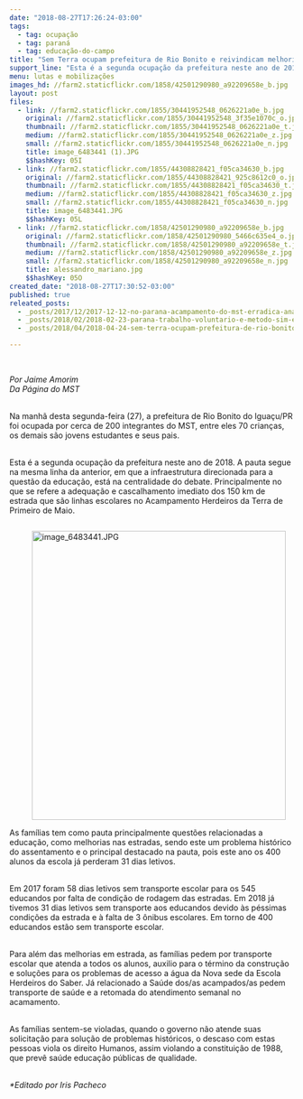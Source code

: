 ```yaml
---
date: "2018-08-27T17:26:24-03:00"
tags:
  - tag: ocupação
  - tag: paraná
  - tag: educação-do-campo
title: "Sem Terra ocupam prefeitura de Rio Bonito e reivindicam melhorias na educação  "
support_line: "Esta é a segunda ocupação da prefeitura neste ano de 2018. A pauta segue na mesma linha da anterior, em que a infraestrutura direcionada para a questão da educação, está na centralidade do debate. "
menu: lutas e mobilizações
images_hd: //farm2.staticflickr.com/1858/42501290980_a92209658e_b.jpg
layout: post
files:
  - link: //farm2.staticflickr.com/1855/30441952548_0626221a0e_b.jpg
    original: //farm2.staticflickr.com/1855/30441952548_3f35e1070c_o.jpg
    thumbnail: //farm2.staticflickr.com/1855/30441952548_0626221a0e_t.jpg
    medium: //farm2.staticflickr.com/1855/30441952548_0626221a0e_z.jpg
    small: //farm2.staticflickr.com/1855/30441952548_0626221a0e_n.jpg
    title: image_6483441 (1).JPG
    $$hashKey: 05I
  - link: //farm2.staticflickr.com/1855/44308828421_f05ca34630_b.jpg
    original: //farm2.staticflickr.com/1855/44308828421_925c8612c0_o.jpg
    thumbnail: //farm2.staticflickr.com/1855/44308828421_f05ca34630_t.jpg
    medium: //farm2.staticflickr.com/1855/44308828421_f05ca34630_z.jpg
    small: //farm2.staticflickr.com/1855/44308828421_f05ca34630_n.jpg
    title: image_6483441.JPG
    $$hashKey: 05L
  - link: //farm2.staticflickr.com/1858/42501290980_a92209658e_b.jpg
    original: //farm2.staticflickr.com/1858/42501290980_5466c635e4_o.jpg
    thumbnail: //farm2.staticflickr.com/1858/42501290980_a92209658e_t.jpg
    medium: //farm2.staticflickr.com/1858/42501290980_a92209658e_z.jpg
    small: //farm2.staticflickr.com/1858/42501290980_a92209658e_n.jpg
    title: alessandro_mariano.jpg
    $$hashKey: 05O
created_date: "2018-08-27T17:30:52-03:00"
published: true
releated_posts:
  - _posts/2017/12/2017-12-12-no-parana-acampamento-do-mst-erradica-analfabetismo-com-o-sim-eu-posso.md
  - _posts/2018/02/2018-02-23-parana-trabalho-voluntario-e-metodo-sim-eu-posso-propicia-que-mais-adultos-leiam-o-mundo.md
  - _posts/2018/04/2018-04-24-sem-terra-ocupam-prefeitura-de-rio-bonito-no-parana.md

---
```

<p>&nbsp;</p>

<p><em>Por Jaime Amorim&nbsp;<br />
Da P&aacute;gina do MST&nbsp;</em></p>

<p><br />
Na manh&atilde; desta segunda-feira (27), a prefeitura de Rio Bonito do Igua&ccedil;u/PR foi ocupada por cerca de 200 integrantes do MST, entre eles 70 crian&ccedil;as, os demais s&atilde;o jovens estudantes e seus pais.&nbsp;</p>

<p><br />
Esta &eacute; a segunda ocupa&ccedil;&atilde;o da prefeitura neste ano de 2018. A pauta segue na mesma linha da anterior, em que a infraestrutura direcionada para a quest&atilde;o da educa&ccedil;&atilde;o, est&aacute; na centralidade do debate. Principalmente no que se refere a adequa&ccedil;&atilde;o e cascalhamento imediato dos 150 km de estrada que s&atilde;o linhas escolares no Acampamento Herdeiros da Terra de Primeiro de Maio.&nbsp;</p>

<figure class="image" style="float:left"><img alt="image_6483441.JPG" height="512" src="//farm2.staticflickr.com/1855/44308828421_f05ca34630_b.jpg" width="450" />
<figcaption></figcaption>
</figure>

<p><br />
As fam&iacute;lias tem como pauta principalmente quest&otilde;es relacionadas a educa&ccedil;&atilde;o, como melhorias nas estradas, sendo este um problema hist&oacute;rico do assentamento e o principal destacado na pauta, pois este ano os 400 alunos da escola j&aacute; perderam 31 dias letivos.&nbsp;</p>

<p><br />
Em 2017 foram 58 dias letivos sem transporte escolar para os 545 educandos por falta de condi&ccedil;&atilde;o de rodagem das estradas. Em 2018 j&aacute; tivemos 31 dias letivos sem transporte aos educandos devido &agrave;s p&eacute;ssimas condi&ccedil;&otilde;es da estrada e &agrave; falta de 3 &ocirc;nibus escolares. Em torno de 400 educandos est&atilde;o sem transporte escolar.&nbsp;</p>

<p><br />
Para al&eacute;m das melhorias em estrada, as fam&iacute;lias pedem por transporte escolar que atenda a todos os alunos, auxilio para o t&eacute;rmino da constru&ccedil;&atilde;o e solu&ccedil;&otilde;es para os problemas de acesso a &aacute;gua da Nova sede da Escola Herdeiros do Saber. J&aacute; relacionado a Sa&uacute;de dos/as acampados/as pedem transporte de sa&uacute;de e a retomada do atendimento semanal no acamamento.&nbsp;</p>

<p><br />
As fam&iacute;lias sentem-se violadas, quando o governo n&atilde;o atende suas solicita&ccedil;&atilde;o para solu&ccedil;&atilde;o de problemas hist&oacute;ricos, o descaso com estas pessoas viola os direito Humanos, assim violando a constitui&ccedil;&atilde;o de 1988, que prev&ecirc; sa&uacute;de educa&ccedil;&atilde;o p&uacute;blicas de qualidade.&nbsp;</p>

<p><br />
<em>*Editado por Iris Pacheco&nbsp;</em></p>
